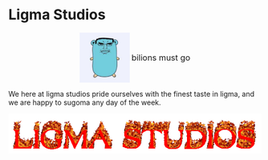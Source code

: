 # Ligma Studios

<p align="center">
  <img src="/assets/GZsxB25XMAQg-sA.jpg" alt="Ligma Studios" width="100px" style="vertical-align:middle;">
  <span style="font-size:1.17em; vertical-align:middle;">bilions must go</span>
</p>


We here at ligma studios pride ourselves with the finest taste in ligma, and we are happy to sugoma any day of the week.

<p align="center">
  <img src="/assets/cooltext468398470351948.gif" alt="Ligma Studios">
</p>
